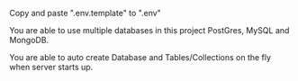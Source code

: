 Copy and paste ".env.template" to ".env"

You are able to use multiple databases in this project PostGres, MySQL and MongoDB.

You are able to auto create Database and Tables/Collections on the fly when server starts up.
